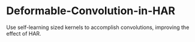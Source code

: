 # Deformable-Convolution-in-HAR
Use self-learning sized kernels to accomplish convolutions, improving the effect of HAR.
